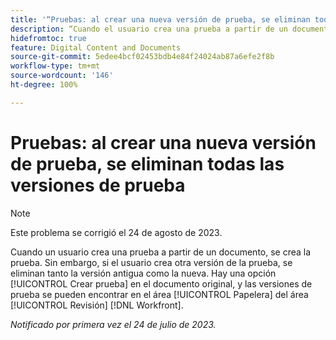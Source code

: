 ```yaml
---
title: '“Pruebas: al crear una nueva versión de prueba, se eliminan todas las versiones de prueba”'
description: “Cuando el usuario crea una prueba a partir de un documento, se crea la prueba. Sin embargo, si el usuario crea otra versión de la prueba, se eliminan tanto la versión antigua como la nueva. Hay una opción [!UICONTROL Crear prueba] en el documento original, y las versiones de prueba se pueden encontrar en el área [!UICONTROL Papelera] del área [!UICONTROL Revisión]  [!DNL Workfront]”.
hidefromtoc: true
feature: Digital Content and Documents
source-git-commit: 5edee4bcf02453bdb4e84f24024ab87a6efe2f8b
workflow-type: tm+mt
source-wordcount: '146'
ht-degree: 100%

---
```



# Pruebas: al crear una nueva versión de prueba, se eliminan todas las versiones de prueba

<!--WF and WFP TOCs-->

>[!NOTE]
>
>Este problema se corrigió el 24 de agosto de 2023.

Cuando un usuario crea una prueba a partir de un documento, se crea la prueba. Sin embargo, si el usuario crea otra versión de la prueba, se eliminan tanto la versión antigua como la nueva. Hay una opción [!UICONTROL Crear prueba] en el documento original, y las versiones de prueba se pueden encontrar en el área [!UICONTROL Papelera] del área [!UICONTROL Revisión] [!DNL Workfront].

_Notificado por primera vez el 24 de julio de 2023._

